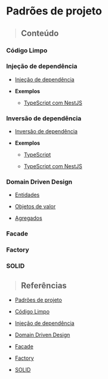 # Padrões de projeto

> ## **Conteúdo**

### Código Limpo

### Injeção de dependência

- [Injeção de dependência](./dependency-injection/dependency-injection.md)

- **Exemplos**

  - [TypeScript com NestJS](./dependency-injection/examples/example-ts-nest-1.md)

### Inversão de dependência

- [Inversão de dependência](./dependency-inversion/dependency-inversion.md)

- **Exemplos**

  - [TypeScript](./dependency-inversion/examples/example-ts-1.md)

  - [TypeScript com NestJS](./dependency-inversion/examples/example-ts-nestjs-1.md)

### Domain Driven Design

- [Entidades](./domain-driven-design/entities.md)

- [Objetos de valor](./domain-driven-design/value-objects.md)

- [Agregados](./domain-driven-design/aggregates.md)

### Facade

### Factory

### SOLID

> ## **Referências**

- [Padrões de projeto](./references.md)

- [Código Limpo](./clean-code/references.md)

- [Injeção de dependência](./dependency-injection/references.md)

- [Domain Driven Design](./domain-driven-design/references.md)

- [Facade](./facade/references.md)

- [Factory](./factory/references.md)

- [SOLID](./solid/references.md)
